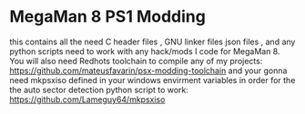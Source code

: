 # MegaMan 8 PS1 Modding
this contains all the need C header files , GNU linker files json files , and any python scripts need to work with any hack/mods I code for MegaMan 8. You will also need Redhots toolchain to compile any of my projects: https://github.com/mateusfavarin/psx-modding-toolchain and your gonna need mkpsxiso defined in your windows envirment variables in order for the the auto sector detection python script to work: https://github.com/Lameguy64/mkpsxiso